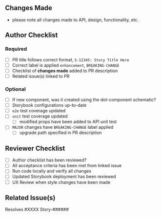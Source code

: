 ## Changes Made

- please note all changes made to API, design, functionality, etc.

## Author Checklist

### Required

- [ ] PR title follows correct format, `S-12345: Story Title Here`
- [ ] Correct label is applied `enhancement`, `BREAKING-CHANGE`
- [ ] Checklist of **changes made** added to PR description
- [ ] Related issue(s) linked to PR

### Optional

- [ ] If new component, was it created using the dot-component schematic?
- [ ] Storybook configurations up-to-date
- [ ] `e2e` test coverage updated
- [ ] `unit` test coverage updated
  - [ ] modified props have been added to API unit test
- [ ] `MAJOR` changes have `BREAKING-CHANGE` label applied
  - [ ] upgrade path specified in PR description

## Reviewer Checklist

- [ ] Author checklist has been reviewed?
- [ ] All acceptance criteria has been met from linked issue
- [ ] Run code locally and verify all changes
- [ ] Updated Storybook deployment has been reviewed
- [ ] UX Review when style changes have been made

## Related Issue(s)

Resolves #XXXX
Story-######
